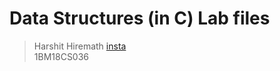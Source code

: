 # **Data Structures (in C) Lab files**
> Harshit Hiremath          [insta](www.instagram.com/harshit.hiremath)
> <br/>1BM18CS036

